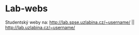 # Lab-webs
Studentský weby na: http://lab.spse.uzlabina.cz/~username/ || http://lab.uzlabina.cz/~username/
